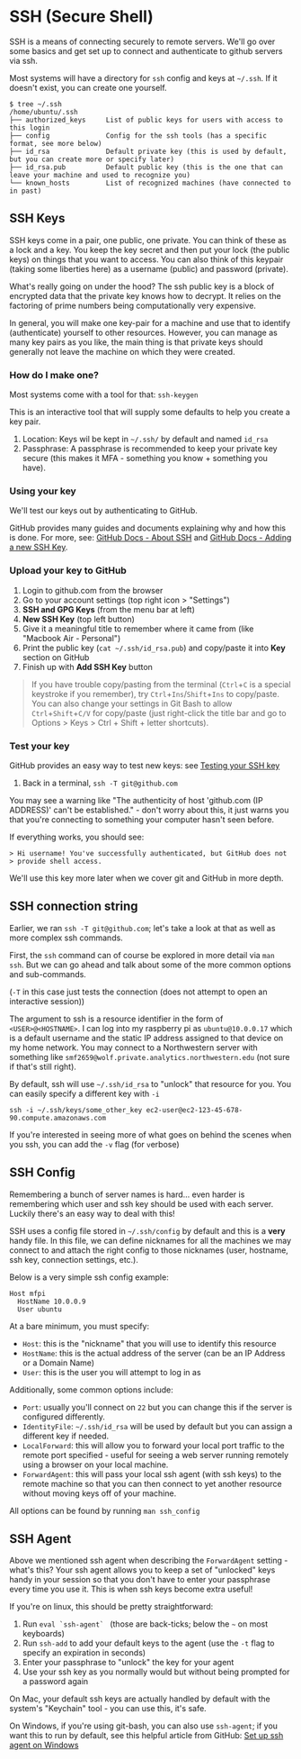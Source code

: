 # SSH (Secure Shell)

SSH is a means of connecting securely to remote servers. We'll go over some basics and get set up to connect and authenticate to github servers via ssh.

Most systems will have a directory for `ssh` config and keys at `~/.ssh`. If it doesn't exist, you can create one yourself. 

```
$ tree ~/.ssh
/home/ubuntu/.ssh
├── authorized_keys     List of public keys for users with access to this login
├── config              Config for the ssh tools (has a specific format, see more below)
├── id_rsa              Default private key (this is used by default, but you can create more or specify later)
├── id_rsa.pub          Default public key (this is the one that can leave your machine and used to recognize you)
└── known_hosts         List of recognized machines (have connected to in past)
```

## SSH Keys

SSH keys come in a pair, one public, one private. You can think of these as a lock and a key. You keep the key secret and then put your lock (the public keys) on things that you want to access. You can also think of this keypair (taking some liberties here) as a username (public) and password (private).

What's really going on under the hood? The ssh public key is a block of encrypted data that the private key knows how to decrypt. It relies on the factoring of prime numbers being computationally very expensive.

In general, you will make one key-pair for a machine and use that to identify (authenticate) yourself to other resources. However, you can manage as many key pairs as you like, the main thing is that private keys should generally not leave the machine on which they were created.

### How do I make one?

Most systems come with a tool for that: `ssh-keygen`

This is an interactive tool that will supply some defaults to help you create a key pair.

1. Location: Keys wil be kept in `~/.ssh/` by default and named `id_rsa`
2. Passphrase: A passphrase is recommended to keep your private key secure (this makes it MFA - something you know + something you have).

### Using your key

We'll test our keys out by authenticating to GitHub.

GitHub provides many guides and documents explaining why and how this is done. For more, see: [GitHub Docs - About SSH](https://docs.github.com/en/authentication/connecting-to-github-with-ssh/about-ssh) and [GitHub Docs - Adding a new SSH Key](https://docs.github.com/en/authentication/connecting-to-github-with-ssh/adding-a-new-ssh-key-to-your-github-account).

### Upload your key to GitHub

1. Login to github.com from the browser
2. Go to your account settings (top right icon > "Settings")
3. **SSH and GPG Keys** (from the menu bar at left)
4. **New SSH Key** (top left button)
5. Give it a meaningful title to remember where it came from (like "Macbook Air - Personal")
6. Print the public key (`cat ~/.ssh/id_rsa.pub`) and copy/paste it into **Key** section on GitHub
7. Finish up with **Add SSH Key** button

> If you have trouble copy/pasting from the terminal (`Ctrl`+`C` is a special keystroke if you remember), try `Ctrl`+`Ins`/`Shift`+`Ins` to copy/paste. You can also change your settings in Git Bash to allow `Ctrl`+`Shift`+`C/V` for copy/paste (just right-click the title bar and go to Options > Keys > Ctrl + Shift + letter shortcuts).

### Test your key

GitHub provides an easy way to test new keys: see [Testing your SSH key](https://docs.github.com/en/github/authenticating-to-github/testing-your-ssh-connection)

1. Back in a terminal, `ssh -T git@github.com`

You may see a warning like "The authenticity of host 'github.com (IP ADDRESS)' can't be established." - don't worry about this, it just warns you that you're connecting to something your computer hasn't seen before.

If everything works, you should see:

```
> Hi username! You've successfully authenticated, but GitHub does not
> provide shell access.
```

We'll use this key more later when we cover git and GitHub in more depth.

## SSH connection string

Earlier, we ran `ssh -T git@github.com`; let's take a look at that as well as more complex ssh commands.

First, the `ssh` command can of course be explored in more detail via `man ssh`. But we can go ahead and talk about some of the more common options and sub-commands.

(`-T` in this case just tests the connection (does not attempt to open an interactive session))

The argument to ssh is a resource identifier in the form of `<USER>@<HOSTNAME>`. I can log into my raspberry pi as `ubuntu@10.0.0.17` which is a default username and the static IP address assigned to that device on my home network. You may connect to a Northwestern server with something like `smf2659@wolf.private.analytics.northwestern.edu` (not sure if that's still right).

By default, ssh will use `~/.ssh/id_rsa` to "unlock" that resource for you. You can easily specify a different key with `-i`

```
ssh -i ~/.ssh/keys/some_other_key ec2-user@ec2-123-45-678-90.compute.amazonaws.com
```

If you're interested in seeing more of what goes on behind the scenes when you ssh, you can add the `-v` flag (for `v`erbose)

## SSH Config

Remembering a bunch of server names is hard... even harder is remembering which user and ssh key should be used with each server. Luckily there's an easy way to deal with this!

SSH uses a config file stored in `~/.ssh/config` by default and this is a **very** handy file. In this file, we can define nicknames for all the machines we may connect to and attach the right config to those nicknames (user, hostname, ssh key, connection settings, etc.).

Below is a very simple ssh config example:

```config
Host mfpi
  HostName 10.0.0.9
  User ubuntu
```

At a bare minimum, you must specify:

- `Host`: this is the "nickname" that you will use to identify this resource
- `HostName`: this is the actual address of the server (can be an IP Address or a Domain Name)
- `User`: this is the user you will attempt to log in as

Additionally, some common options include:

- `Port`: usually you'll connect on `22` but you can change this if the server is configured differently.
- `IdentityFile`: `~/.ssh/id_rsa` will be used by default but you can assign a different key if needed.
- `LocalForward`: this will allow you to forward your local port traffic to the remote port specified - useful for seeing a web server running remotely using a browser on your local machine.
- `ForwardAgent`: this will pass your local ssh agent (with ssh keys) to the remote machine so that you can then connect to yet another resource without moving keys off of your machine. 

All options can be found by running `man ssh_config`

## SSH Agent

Above we mentioned ssh agent when describing the `ForwardAgent` setting - what's this? Your ssh agent allows you to keep a set of "unlocked" keys handy in your session so that you don't have to enter your passphrase every time you use it. This is when ssh keys become extra useful!

If you're on linux, this should be pretty straightforward:

1. Run ``eval `ssh-agent` `` (those are back-ticks; below the `~` on most keyboards)
2. Run `ssh-add` to add your default keys to the agent (use the `-t` flag to specify an expiration in seconds)
3. Enter your passphrase to "unlock" the key for your agent
4. Use your ssh key as you normally would but without being prompted for a password again

On Mac, your default ssh keys are actually handled by default with the system's "Keychain" tool - you can use this, it's safe.

On Windows, if you're using git-bash, you can also use `ssh-agent`; if you want this to run by default, see this helpful article from GitHub: [Set up ssh agent on Windows](https://docs.github.com/en/github/authenticating-to-github/working-with-ssh-key-passphrases)
